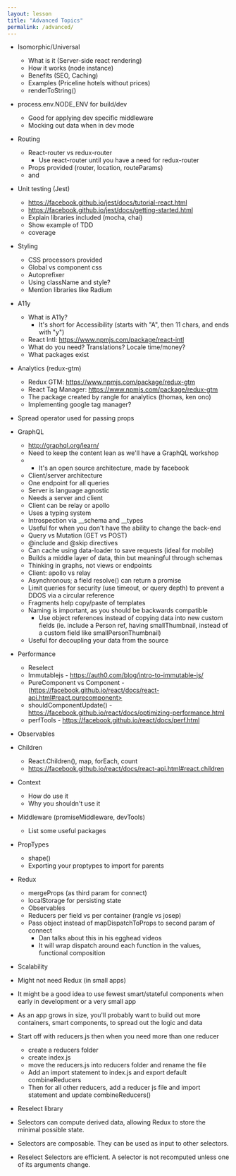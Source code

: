 ```yaml
---
layout: lesson
title: "Advanced Topics"
permalink: /advanced/
---
```


-   Isomorphic/Universal
    -   What is it (Server-side react rendering)
    -   How it works (node instance)
    -   Benefits (SEO, Caching)
    -   Examples (Priceline hotels without prices)
    -   renderToString()

-   process.env.NODE_ENV for build/dev
    -   Good for applying dev specific middleware
    -   Mocking out data when in dev mode

-   Routing
    -   React-router vs redux-router
        -   Use react-router until you have a need for redux-router
    -   Props provided (router, location, routeParams)
    -   <Route> and <Router>

-   Unit testing (Jest)
    -   https://facebook.github.io/jest/docs/tutorial-react.html
    -   https://facebook.github.io/jest/docs/getting-started.html
    -   Explain libraries included (mocha, chai)
    -   Show example of TDD
    -   coverage

-   Styling
    -   CSS processors provided
    -   Global vs component css
    -   Autoprefixer
    -   Using className and style?
    -   Mention libraries like Radium

-   A11y
    -   What is A11y?
        -   It's short for Accessibility (starts with "A", then 11 chars, and ends with "y")
    -   React Intl:
        <https://www.npmjs.com/package/react-intl>
    -   What do you need? Translations? Locale time/money?
    -   What packages exist

-   Analytics (redux-gtm)
    -   Redux GTM:
        <https://www.npmjs.com/package/redux-gtm>
    -   React Tag Manager:
        <https://www.npmjs.com/package/redux-gtm>
    -   The package created by rangle for analytics (thomas, ken ono)
    -   Implementing google tag manager?

-   Spread operator used for passing props

-   GraphQL
    -   <http://graphql.org/learn/>
    -   Need to keep the content lean as we'll have a GraphQL workshop
    -   -   It's an open source architecture, made by facebook
    -   Client/server architecture
    -   One endpoint for all queries
    -   Server is language agnostic
    -   Needs a server and client
    -   Client can be relay or apollo
    -   Uses a typing system
    -   Introspection via __schema and __types
    -   Useful for when you don't have the ability to change the back-end
    -   Query vs Mutation (GET vs POST)
    -   @include and @skip directives
    -   Can cache using data-loader to save requests (ideal for mobile)
    -   Builds a middle layer of data, thin but meaningful through schemas
    -   Thinking in graphs, not views or endpoints
    -   Client: apollo vs relay
    -   Asynchronous; a field resolve() can return a promise
    -   Limit queries for security (use timeout, or query depth) to prevent a DDOS via a circular reference
    -   Fragments help copy/paste of templates
    -   Naming is important, as you should be backwards compatible
        -   Use object references instead of copying data into new custom fields (ie. include a Person ref, having smallThumbnail, instead of a custom field like smallPersonThumbnail)
    -   Useful for decoupling your data from the source

-   Performance
    -   Reselect
    -   Immutablejs - <https://auth0.com/blog/intro-to-immutable-js/>
    -   PureComponent vs Component - (https://facebook.github.io/react/docs/react-api.html#react.purecomponent>
    -   shouldComponentUpdate() - <https://facebook.github.io/react/docs/optimizing-performance.html>
    -   perfTools - <https://facebook.github.io/react/docs/perf.html>

-   Observables

-   Children
    -   React.Children(), map, forEach, count
    -   <https://facebook.github.io/react/docs/react-api.html#react.children>

-   Context
    -   How do use it
    -   Why you shouldn't use it

-   Middleware (promiseMiddleware, devTools)
    -   List some useful packages

-   PropTypes
    -   shape()
    -   Exporting your proptypes to import for parents

-   Redux
    -   mergeProps (as third param for connect)
    -   localStorage for persisting state
    -   Observables
    -   Reducers per field vs per container (rangle vs josep)
    -   Pass object instead of mapDispatchToProps to second param of connect
        -   Dan talks about this in his egghead videos
        -   It will wrap dispatch around each function in the values, functional composition

-   Scalability

-   Might not need Redux (in small apps)

-   It might be a good idea to use fewest smart/stateful components when early in development or a very small app

-   As an app grows in size, you'll probably want to build out more containers, smart components, to spread out the logic and data

-   Start off with reducers.js then when you need more than one reducer
    -   create a reducers folder
    -   create index.js
    -   move the reducers.js into reducers folder and rename the file
    -   Add an import statement to index.js and export default combineReducers
    -   Then for all other reducers, add a reducer js file and import statement and update combineReducers()

-   Reselect library

-   Selectors can compute derived data, allowing Redux to store the minimal possible state.

-   Selectors are composable. They can be used as input to other selectors.

-   Reselect Selectors are efficient. A selector is not recomputed unless one of its arguments change.

